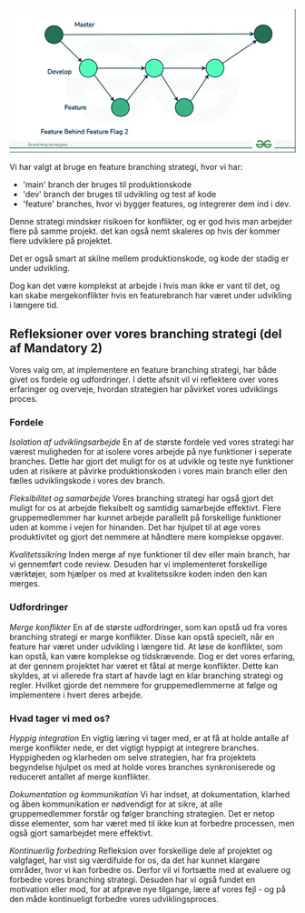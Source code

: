 ![Image of branching strategy](./images/image-243.png)


Vi har valgt at bruge en feature branching strategi, hvor vi har:
* 'main' branch der bruges til produktionskode
* 'dev' branch der bruges til udvikling og test af kode
* 'feature' branches, hvor vi bygger features, og integrerer dem ind i dev.

Denne strategi mindsker risikoen for konflikter, og er god hvis man arbejder flere på samme projekt. det kan også nemt skaleres op hvis der kommer flere udviklere på projektet.

Det er også smart at skilne mellem produktionskode, og kode der stadig er under udvikling.

Dog kan det være komplekst at arbejde i hvis man ikke er vant til det, og kan skabe mergekonflikter hvis en featurebranch har været under udvikling i længere tid.

## Refleksioner over vores branching strategi (del af Mandatory 2)
Vores valg om, at implementere en feature branching strategi, har både givet os fordele og udfordringer. I dette afsnit vil vi reflektere over vores erfaringer og overveje, hvordan strategien har påvirket vores udviklings proces. 

### Fordele
*Isolation af udviklingsarbejde*
En af de største fordele ved vores strategi har værest muligheden for at isolere vores arbejde på nye funktioner i seperate branches. Dette har gjort det muligt for os at udvikle og teste nye funktioner uden at risikere at påvirke produktionskoden i vores main branch eller den fælles udviklingskode i vores dev branch.

*Fleksibilitet og samarbejde*
Vores branching strategi har også gjort det muligt for os at arbejde fleksibelt og samtidig samarbejde effektivt. Flere gruppemedlemmer har kunnet arbejde parallellt på forskellige funktioner uden at komme i vejen for hinanden. Det har hjulpet til at øge vores produktivitet og gjort det nemmere at håndtere mere komplekse opgaver.

*Kvalitetssikring*
Inden merge af nye funktioner til dev eller main branch, har vi gennemført code review. Desuden har vi implementeret forskellige værktøjer, som hjælper os med at kvalitetssikre koden inden den kan merges. 

### Udfordringer
*Merge konflikter*
En af de største udfordringer, som kan opstå ud fra vores branching strategi er marge konflikter. Disse kan opstå specielt, når en feature har været under udvikling i længere tid. At løse de konflikter, som kan opstå, kan være komplekse og tidskrævende. Dog er det vores erfaring, at der gennem projektet har været et fåtal at merge konflikter. Dette kan skyldes, at vi allerede fra start af havde lagt en klar branching strategi og regler. Hvilket gjorde det nemmere for gruppemedlemmerne at følge og implementere i hvert deres arbejde.

### Hvad tager vi med os? 
*Hyppig integration*
En vigtig læring vi tager med, er at få at holde antalle af merge konflikter nede, er det vigtigt hyppigt at integrere branches. Hyppigheden og klarheden om selve strategien, har fra projektets begyndelse hjulpet os med at holde vores branches synkroniserede og reduceret antallet af merge konflikter. 

*Dokumentation og kommunikation*
Vi har indset, at dokumentation, klarhed og åben kommunikation er nødvendigt for at sikre, at alle gruppemedlemmer forstår og følger branching strategien. Det er netop disse elementer, som har været med til ikke kun at forbedre processen, men også gjort samarbejdet mere effektivt.

*Kontinuerlig forbedring*
Refleksion over forskellige dele af projektet og valgfaget, har vist sig værdifulde for os, da det har kunnet klargøre områder, hvor vi kan forbedre os. Derfor vil vi fortsætte med at evaluere og forbedre vores branching strategi. Desuden har vi også fundet en motivation eller mod, for at afprøve nye tilgange, lære af vores fejl - og på den måde kontinueligt forbedre vores udviklingsproces. 